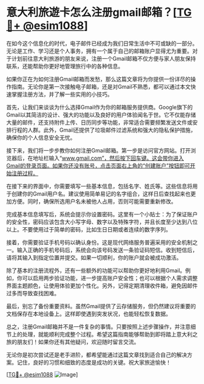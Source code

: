 # 意大利旅遊卡怎么注册gmail邮箱？[[TG💪+ @esim1088](https://t.me/s/esim1088)]

在如今这个信息化的时代，电子邮件已经成为我们日常生活中不可或缺的一部分。无论是工作、学习还是个人事务，拥有一个属于自己的邮箱账户显得尤为重要。对于计划前往意大利旅游的朋友来说，注册一个Gmail邮箱不仅方便与家人朋友保持联系，还能帮助你更好地管理旅行中的各种信息。

如果你正在为如何注册Gmail邮箱而发愁，那么这篇文章将为你提供一份详尽的操作指南。无论你是第一次接触电子邮箱，还是对Gmail不熟悉，都可以通过本文快速掌握注册方法，并了解一些实用的小技巧。

首先，让我们来谈谈为什么选择Gmail作为你的邮箱服务提供商。Google旗下的Gmail以其简洁的设计、强大的功能以及良好的用户体验闻名于世。它不仅能存储大量的邮件，还支持附件上传、日历同步等功能，非常适合需要频繁发送文件或安排行程的人群。此外，Gmail还提供了垃圾邮件过滤系统和强大的隐私保护措施，确保你的个人信息安全无忧。

接下来，我们将一步步教你如何注册Gmail邮箱。第一步是访问官方网站。打开浏览器后，在地址栏输入“www.gmail.com”，然后按下回车键。这会带你进入Gmail的登录页面。如果你还没有账号，点击页面右上角的“创建账户”按钮即可开始注册过程。

在接下来的界面中，你需要填写一些基本信息，包括名字、姓氏等。这些信息将用于创建你的Gmail用户名。建议使用简单易记的名字组合，这样日后查找起来也更加方便。同时，确保所选用户名未被他人占用，否则可能需要重新修改。

完成基本信息填写后，系统会提示你设置密码。这里有一个小贴士：为了保证账户的安全性，密码应该包含大小写字母、数字以及特殊字符，并且长度至少达到八位以上。不要使用过于简单的密码，比如生日日期或者连续的数字序列。

接着，你需要验证手机号码以确认身份。这是现代网络服务普遍采用的安全机制之一。输入正确的手机号码后，系统会向该号码发送一条验证码短信。收到短信后，请将其输入到指定位置并提交。如果一切顺利，你的账户就会被成功激活。

除了基本的注册流程外，还有一些额外的功能可以帮助你更好地利用Gmail。例如，你可以启用两步验证功能，进一步提高账户安全性；也可以根据个人需求调整界面主题颜色，让使用体验更加个性化。另外，记得定期清理收件箱，避免因邮件过多而导致查找困难。

最后，别忘了备份重要资料。虽然Gmail提供了云存储服务，但仍然建议将重要的文档保存在本地设备上。这样即使遇到突发状况，也能轻松恢复数据。

总之，注册Gmail邮箱并不是一件复杂的事情。只要按照上述步骤操作，并注意细节上的处理，就能顺利完成整个过程。希望这篇指南能够帮助到即将踏上意大利之旅的朋友们！如果你还有其他疑问，欢迎随时留言交流。

无论你是初次尝试还是老手进阶，都希望能通过这篇文章找到适合自己的解决方案。记住，良好的习惯和细致的态度是成功的关键。祝大家旅途愉快！

[[TG💪+ @esim1088](https://t.me/s/esim1088) ![Image](https://i.postimg.cc/4NQfJmqS/Snipaste-2025-05-13-00-14-12.png)]